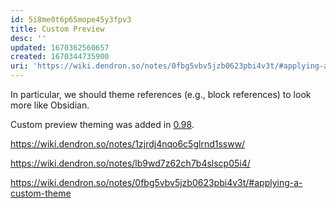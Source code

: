 ```yaml
---
id: 5i8me0t6p65mope45y3fpv3
title: Custom Preview
desc: ''
updated: 1670362560657
created: 1670344735900
uri: 'https://wiki.dendron.so/notes/0fbg5vbv5jzb0623pbi4v3t/#applying-a-custom-theme'
---
```



In particular, we should theme references (e.g., block references) to look more like Obsidian.

Custom preview theming was added in [0.98](https://wiki.dendron.so/notes/9bc92432-a24c-492b-b831-4d5378c1692b/).

https://wiki.dendron.so/notes/1zjrdj4nqo6c5glrnd1ssww/

https://wiki.dendron.so/notes/lb9wd7z62ch7b4slscp05i4/

https://wiki.dendron.so/notes/0fbg5vbv5jzb0623pbi4v3t/#applying-a-custom-theme

